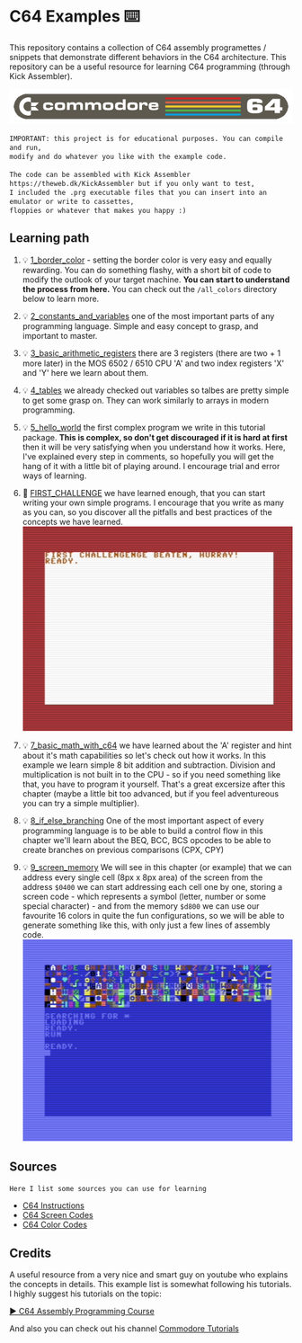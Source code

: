 # C64 Examples ⌨️

This repository contains a collection of C64 assembly programettes / snippets that demonstrate different behaviors in the C64 architecture. This repository can be a useful resource for learning C64 programming (through Kick Assembler). 

![image](./res/commodore.png)

```
IMPORTANT: this project is for educational purposes. You can compile and run, 
modify and do whatever you like with the example code.

The code can be assembled with Kick Assembler https://theweb.dk/KickAssembler but if you only want to test,
I included the .prg executable files that you can insert into an emulator or write to cassettes, 
floppies or whatever that makes you happy :)
```
## Learning path
1) 💡 [1_border_color](./1_border_color/) - setting the border color is very easy and equally rewarding. You can do something flashy, with a short bit of code to modify the outlook of your target machine. **You can start to understand the process from here.** You can check out the `/all_colors` directory below to learn more.

2) 💡 [2_constants_and_variables](./2_constants_and_variables/) one of the most important parts of any programming language. Simple and easy concept to grasp, and important to master.

3) 💡 [3_basic_arithmetic_registers](./3_basic_arithmetic_registers/) there are 3 registers (there are two + 1 more later)
 in the MOS 6502 / 6510 CPU 'A' and two index registers 'X' and 'Y' here we learn about them.

4) 💡 [4_tables](./4_tables/) we already checked out variables so talbes are pretty simple to get some grasp on. They can work similarly to arrays in modern programming.

5) 💡 [5_hello_world](./5_hello_world/) the first complex program we write in this tutorial package. 
**This is complex, so don't get discouraged if it is hard at first** then it will be very satisfying when 
you understand how it works. Here, I've explained every step in comments, so hopefully you will get the hang 
of it with a little bit of playing around. I encourage trial and error ways of learning. 

6) 🏁 [FIRST_CHALLENGE](./6_FIRST_CHALLENGE/) we have learned enough, that you can start writing your own simple programs. 
I encourage that you write as many as you can, so you discover all the pitfalls and best practices of the concepts we have learned.
 ![image](./res/challenge-1-solution.png)

7) 💡 [7_basic_math_with_c64](./7_basic_math_with_c64/) we have learned about the 'A' 
register and hint about it's math capabilities so let's check out how it works. 
In this example we learn simple 8 bit addition and subtraction. Division
and multiplication is not built in to the CPU - so if you need something like 
that, you have to program it yourself. That's a great excersize after this
chapter (maybe a little bit too advanced, but if you feel adventureous you can
try a simple multiplier). 

8) 💡 [8_if_else_branching](./8_if_else_branching/) One of the most important aspect of every programming language is to be able to build a control flow
in this chapter we'll learn about the BEQ, BCC, BCS opcodes to be able to create branches on previous comparisons (CPX, CPY)

9) 💡 [9_screen_memory](./9_screen_memory/) We will see in this chapter (or example) that we can address every single cell (8px x 8px area) of the screen
from the address `$0400` we can start addressing each cell one by one, storing
a screen code - which represents a symbol (letter, number or some special character) -
and from the memory `$d800` we can use our favourite 16 colors in quite the
fun configurations, so we will be able to generate something like this, with
only just a few lines of assembly code. ![image](./res/screen-color-text-demo.png)

## Sources
`Here I list some sources you can use for learning`

- [C64 Instructions](https://c64os.com/post/6502instructions)
- [C64 Screen Codes](https://sta.c64.org/cbm64scr.html)
- [C64 Color Codes](https://sta.c64.org/cbm64col.html)

## Credits

A useful resource from a very nice and smart guy on youtube who explains the concepts
in details. This example list is somewhat following his tutorials. 
I highly suggest his tutorials on the topic:

[▶️ C64 Assembly Programming Course](https://youtube.com/playlist?list=PLU1o_YShTPgoA7_nZ0PutqaPDsitA5RvV&si=jpkUdWcX8eb1PapG)

And also you can check out his channel [Commodore Tutorials](https://www.youtube.com/@board-b-tutorials/featured)